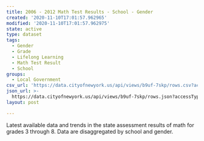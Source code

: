```yaml
---
title: 2006 - 2012 Math Test Results - School - Gender
created: '2020-11-10T17:01:57.962965'
modified: '2020-11-10T17:01:57.962975'
state: active
type: dataset
tags:
  - Gender
  - Grade
  - Lifelong Learning
  - Math Test Result
  - School
groups:
  - Local Government
csv_url: 'https://data.cityofnewyork.us/api/views/b9uf-7skp/rows.csv?accessType=DOWNLOAD'
json_url: >-
  https://data.cityofnewyork.us/api/views/b9uf-7skp/rows.json?accessType=DOWNLOAD
layout: post

---
```

Latest available data and trends in the state assessment results of math for grades 3 through 8. Data are disaggregated by school and  gender.
